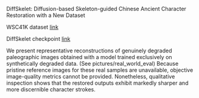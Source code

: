 DiffSkelet: Diffusion-based Skeleton-guided Chinese Ancient Character Restoration with a New Dataset

WSC41K dataset [link](https://drive.google.com/file/d/1LPwoo3JpIKv9MnKdOCnAxiH8bl8vEJrc/view?usp=sharing)

DiffSkelet checkpoint [link](https://drive.google.com/file/d/1sWl0zCs_5CdPTVI_M_GUFYEXeymQe0Bp/view?usp=drive_link)

We present representative reconstructions of genuinely degraded paleographic images obtained with a model trained exclusively on synthetically degraded data. (See pictures/real_world_eval)
Because pristine reference images for these real samples are unavailable, objective image-quality metrics cannot be provided. 
Nonetheless, qualitative inspection shows that the restored outputs exhibit markedly sharper and more discernible character strokes.
